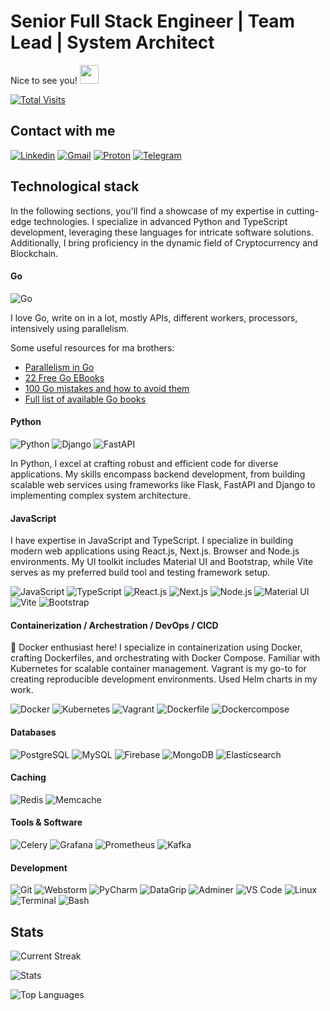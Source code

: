 # Senior Full Stack Engineer | Team Lead | System Architect

Nice to see you! <img src="https://emojis.slackmojis.com/emojis/images/1531849430/4246/blob-sunglasses.gif?1531849430" width="30"/>

[![Total Visits](https://hits.seeyoufarm.com/api/count/incr/badge.svg?url=https%3A%2F%2Fgithub.com%2Fmeshin-dev&count_bg=%2379C83D&title_bg=%23555555&icon=&icon_color=%23E7E7E7&title=Visits%20Since%20Jan%202023&edge_flat=false)](https://hits.seeyoufarm.com)

## Contact with me

[![Linkedin](https://img.shields.io/badge/LinkedIn-0077B5?style=for-the-badge&logo=linkedin&logoColor=white)](https://www.linkedin.com/in/meshin/) 
[![Gmail](https://img.shields.io/badge/Gmail-%23EA4335?style=for-the-badge&logo=gmail&logoColor=white)](mailto:dmitri.meshin@gmail.com)
[![Proton](https://img.shields.io/badge/Proton%20Mail-%23EA4335?style=for-the-badge&logo=protonmail&logoColor=white)](mailto:meshin@pm.me)
[![Telegram](https://img.shields.io/badge/Telegram-0CC1F3?style=for-the-badge&logo=telegram&logoColor=white)](https://t.me/meshin_dev)

## Technological stack

In the following sections, you'll find a showcase of my expertise in cutting-edge technologies. 
I specialize in advanced Python and TypeScript development, leveraging these languages for intricate software solutions. 
Additionally, I bring proficiency in the dynamic field of Cryptocurrency and Blockchain.

#### Go

![Go](https://img.shields.io/badge/Go-00ADD8?logo=Go&logoColor=white&style=for-the-badge)

I love Go, write on in a lot, mostly APIs, different workers, processors, intensively using parallelism.

Some useful resources for ma brothers:

- [Parallelism in Go](https://github.com/b055/books-1)
- [22 Free Go EBooks](https://www.getfreeebooks.com/22-free-go-programming-ebooks/)
- [100 Go mistakes and how to avoid them](https://100go.co/)
- [Full list of available Go books](https://github.com/dariubs/GoBooks?tab=readme-ov-file)

#### Python

![Python](https://img.shields.io/badge/Python-F7DF1E?style=flat-square&logo=Python&logoColor=black)
![Django](https://img.shields.io/badge/Django-F7DF1E?style=flat-square&logo=Django&logoColor=black)
![FastAPI](https://img.shields.io/badge/FastAPI-F7DF1E?style=flat-square&logo=FastAPI&logoColor=black)

In Python, I excel at crafting robust and efficient code for diverse applications. 
My skills encompass backend development, from building scalable web services using 
frameworks like Flask, FastAPI and Django to implementing complex system architecture.


#### JavaScript

I have expertise in JavaScript and TypeScript. 
I specialize in building modern web applications using React.js, Next.js. Browser and Node.js environments. 
My UI toolkit includes Material UI and Bootstrap, while Vite serves as my preferred build tool and testing framework setup.

![JavaScript](https://img.shields.io/badge/JavaScript-F7DF1E?style=flat-square&logo=javascript&logoColor=black)
![TypeScript](https://img.shields.io/badge/TypeScript-007ACC?style=flat-square&logo=typescript&logoColor=white)
![React.js](https://img.shields.io/badge/React.js-0081CB?style=flat-square&logo=react&logoColor=61DAFB)
![Next.js](https://img.shields.io/badge/Next.js-black?style=flat-square&logo=nextdotjs&logoColor=white)
![Node.js](https://img.shields.io/badge/Node.js-43853D?style=flat-square&logo=node.js&logoColor=white)
![Material UI](https://img.shields.io/badge/Material-593D88?style=flat-square&logo=materialui&logoColor=white)
![Vite](https://img.shields.io/badge/Vite-593D88?style=flat-square&logo=vite&logoColor=white)
![Bootstrap](https://img.shields.io/badge/Bootstrap-563D7C?style=flat-square&logo=bootstrap&logoColor=white)

#### Containerization / Archestration / DevOps / CICD

🐳 Docker enthusiast here! I specialize in containerization using Docker, 
crafting Dockerfiles, and orchestrating with Docker Compose. 
Familiar with Kubernetes for scalable container management. 
Vagrant is my go-to for creating reproducible development environments.
Used Helm charts in my work.

![Docker](https://img.shields.io/badge/Docker-0CC1F3?style=flat-square&logo=docker&logoColor=white)
![Kubernetes](https://img.shields.io/badge/Kubernetes-0CC1F3?style=flat-square&logo=kubernetes&logoColor=white)
![Vagrant](https://img.shields.io/badge/Vagrant-0CC1F3?style=flat-square&logo=vagrant&logoColor=white)
![Dockerfile](https://img.shields.io/badge/Dockerfile-0CC1F3?style=flat-square&logo=docker&logoColor=white)
![Dockercompose](https://img.shields.io/badge/Docker%20Compose-0CC1F3?style=flat-square&logo=docker&logoColor=white)

#### Databases

![PostgreSQL](https://img.shields.io/badge/PostgreSQL-005C84?style=flat-square&logo=postgresql&logoColor=white)
![MySQL](https://img.shields.io/badge/MySQL-005C84?style=flat-square&logo=mysql&logoColor=white)
![Firebase](https://img.shields.io/badge/Firebase-%23EB844E?style=flat-square&logo=firebase&logoColor=white)
![MongoDB](https://img.shields.io/badge/MongoDB-%2347A248?style=flat-square&logo=mongodb&logoColor=white)
![Elasticsearch](https://img.shields.io/badge/Elastic-%2347A248?style=flat-square&logo=elastic&logoColor=white)

#### Caching

![Redis](https://img.shields.io/badge/Redis-a12627?style=flat-square&logo=redis&logoColor=white)
![Memcache](https://img.shields.io/badge/Memcache-a12627?style=flat-square&logo=memory&logoColor=white)

#### Tools & Software

![Celery](https://img.shields.io/badge/Celery-F7DF1E?style=flat-square&logo=Celery&logoColor=black)
![Grafana](https://img.shields.io/badge/Grafana-F7DF1E?style=flat-square&logo=Grafana&logoColor=black)
![Prometheus](https://img.shields.io/badge/Prometheus-F7DF1E?style=flat-square&logo=Prometheus&logoColor=black)
![Kafka](https://img.shields.io/badge/Kafka-F7DF1E?style=flat-square&logo=Kafka&logoColor=black)

#### Development

![Git](https://img.shields.io/badge/Git-%23F05032?style=flat-square&logo=git&logoColor=white)
![Webstorm](https://img.shields.io/badge/WebStorm-%23007ACC?style=flat-square&logo=webstorm&logoColor=white)
![PyCharm](https://img.shields.io/badge/PyCharm-%23007ACC?style=flat-square&logo=pycharm&logoColor=white)
![DataGrip](https://img.shields.io/badge/DataGrip-%23007ACC?style=flat-square&logo=datagrip&logoColor=white)
![Adminer](https://img.shields.io/badge/Adminer-%23007ACC?style=flat-square&logo=adminer&logoColor=white)
![VS Code](https://img.shields.io/badge/VS%20Code-%23007ACC?style=flat-square&logo=visualstudiocode&logoColor=white)
![Linux](https://img.shields.io/badge/Linux-%23007ACC?style=flat-square&logo=linux&logoColor=white)
![Terminal](https://img.shields.io/badge/Terminal-%23007ACC?style=flat-square&logo=terminal&logoColor=white)
![Bash](https://img.shields.io/badge/Bash-%23007ACC?style=flat-square&logo=bash&logoColor=white)

## Stats

![Current Streak](https://github-readme-streak-stats.herokuapp.com/?user=meshin-dev&theme=solarized-light&hide_border=true)

![Stats](https://github-readme-stats.vercel.app/api?username=meshin-dev&theme=solarized-light&show_icons=true&hide_border=true&count_private=true)

![Top Languages](https://github-readme-stats.vercel.app/api/top-langs/?username=meshin-dev&theme=solarized-light&show_icons=true&hide_border=true&layout=compact)
